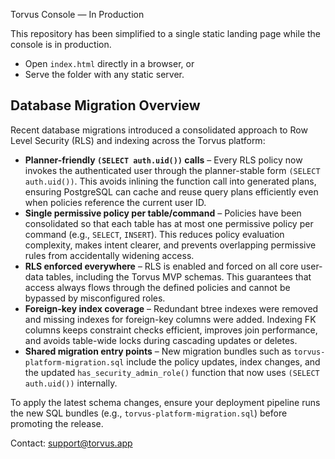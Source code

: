 Torvus Console — In Production

This repository has been simplified to a single static landing page while the console is in production.

- Open `index.html` directly in a browser, or
- Serve the folder with any static server.

## Database Migration Overview

Recent database migrations introduced a consolidated approach to Row Level Security (RLS) and indexing across the Torvus platform:

- **Planner-friendly `(SELECT auth.uid())` calls** – Every RLS policy now invokes the authenticated user through the planner-stable form `(SELECT auth.uid())`. This avoids inlining the function call into generated plans, ensuring PostgreSQL can cache and reuse query plans efficiently even when policies reference the current user ID.
- **Single permissive policy per table/command** – Policies have been consolidated so that each table has at most one permissive policy per command (e.g., `SELECT`, `INSERT`). This reduces policy evaluation complexity, makes intent clearer, and prevents overlapping permissive rules from accidentally widening access.
- **RLS enforced everywhere** – RLS is enabled and forced on all core user-data tables, including the Torvus MVP schemas. This guarantees that access always flows through the defined policies and cannot be bypassed by misconfigured roles.
- **Foreign-key index coverage** – Redundant btree indexes were removed and missing indexes for foreign-key columns were added. Indexing FK columns keeps constraint checks efficient, improves join performance, and avoids table-wide locks during cascading updates or deletes.
- **Shared migration entry points** – New migration bundles such as `torvus-platform-migration.sql` include the policy updates, index changes, and the updated `has_security_admin_role()` function that now uses `(SELECT auth.uid())` internally.

To apply the latest schema changes, ensure your deployment pipeline runs the new SQL bundles (e.g., `torvus-platform-migration.sql`) before promoting the release.

Contact: support@torvus.app
